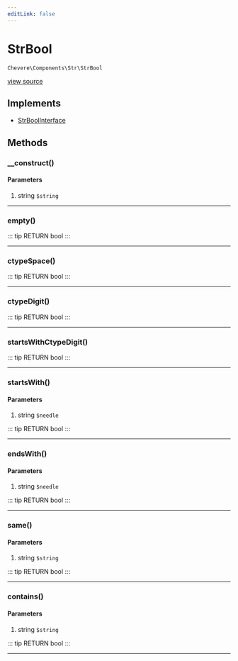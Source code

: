 ```yaml
---
editLink: false
---
```


# StrBool

`Chevere\Components\Str\StrBool`

[view source](https://github.com/chevere/chevere/blob/master/Str/StrBool.php)

## Implements

- [StrBoolInterface](../../Interfaces/Str/StrBoolInterface.md)

## Methods

### __construct()

#### Parameters

1. string `$string`

---

### empty()

::: tip RETURN
bool
:::

---

### ctypeSpace()

::: tip RETURN
bool
:::

---

### ctypeDigit()

::: tip RETURN
bool
:::

---

### startsWithCtypeDigit()

::: tip RETURN
bool
:::

---

### startsWith()

#### Parameters

1. string `$needle`

::: tip RETURN
bool
:::

---

### endsWith()

#### Parameters

1. string `$needle`

::: tip RETURN
bool
:::

---

### same()

#### Parameters

1. string `$string`

::: tip RETURN
bool
:::

---

### contains()

#### Parameters

1. string `$string`

::: tip RETURN
bool
:::

---
